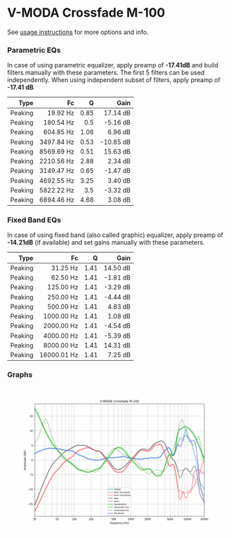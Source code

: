 # V-MODA Crossfade M-100
See [usage instructions](https://github.com/jaakkopasanen/AutoEq#usage) for more options and info.

### Parametric EQs
In case of using parametric equalizer, apply preamp of **-17.41dB** and build filters manually
with these parameters. The first 5 filters can be used independently.
When using independent subset of filters, apply preamp of **-17.41 dB**.

| Type    | Fc         |    Q | Gain      |
|--------:|-----------:|-----:|----------:|
| Peaking | 19.92 Hz   | 0.85 | 17.14 dB  |
| Peaking | 180.54 Hz  | 0.5  | -5.16 dB  |
| Peaking | 604.85 Hz  | 1.06 | 6.96 dB   |
| Peaking | 3497.84 Hz | 0.53 | -10.85 dB |
| Peaking | 8569.69 Hz | 0.51 | 15.63 dB  |
| Peaking | 2210.56 Hz | 2.88 | 2.34 dB   |
| Peaking | 3149.47 Hz | 0.65 | -1.47 dB  |
| Peaking | 4692.55 Hz | 3.25 | 3.40 dB   |
| Peaking | 5822.22 Hz | 3.5  | -3.32 dB  |
| Peaking | 6894.46 Hz | 4.68 | 3.08 dB   |

### Fixed Band EQs
In case of using fixed band (also called graphic) equalizer, apply preamp of **-14.21dB**
(if available) and set gains manually with these parameters.

| Type    | Fc          |    Q | Gain     |
|--------:|------------:|-----:|---------:|
| Peaking | 31.25 Hz    | 1.41 | 14.50 dB |
| Peaking | 62.50 Hz    | 1.41 | -1.81 dB |
| Peaking | 125.00 Hz   | 1.41 | -3.29 dB |
| Peaking | 250.00 Hz   | 1.41 | -4.44 dB |
| Peaking | 500.00 Hz   | 1.41 | 4.83 dB  |
| Peaking | 1000.00 Hz  | 1.41 | 1.08 dB  |
| Peaking | 2000.00 Hz  | 1.41 | -4.54 dB |
| Peaking | 4000.00 Hz  | 1.41 | -5.39 dB |
| Peaking | 8000.00 Hz  | 1.41 | 14.31 dB |
| Peaking | 16000.01 Hz | 1.41 | 7.25 dB  |

### Graphs
![](./V-MODA%20Crossfade%20M-100.png)